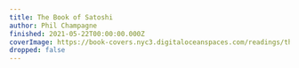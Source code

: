 ```yaml
---
title: The Book of Satoshi
author: Phil Champagne
finished: 2021-05-22T00:00:00.000Z
coverImage: https://book-covers.nyc3.digitaloceanspaces.com/readings/the-book-of-satoshi-01.jpg
dropped: false
---
```


